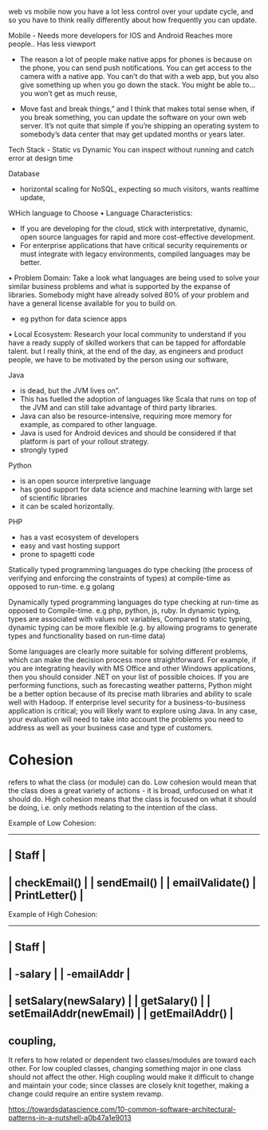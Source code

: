 web vs mobile
now you have a lot less control over your update cycle, and so you have to think really differently about how frequently you can update.

Mobile - 
Needs more developers for IOS and Android
Reaches more people..
Has less viewport
 - The reason a lot of people make native apps for phones is because on the phone, you can send push notifications. You can get access to the camera with a native app. You can’t do that with a web app, but you also give something up when you go down the stack. You might be able to…you won’t get as much reuse, 

 - Move fast and break things,” and I think that makes total sense when, if you break something, you can update the software on your own web server. It’s not quite that simple if you’re shipping an operating system to somebody’s data center that may get updated months or years later.





Tech Stack - 
Static vs Dynamic
You can inspect without running and catch error at design time


Database
- horizontal scaling for NoSQL, expecting so much visitors, wants realtime update, 


WHich language to Choose
• Language Characteristics: 
- If you are developing for the cloud, stick with interpretative, dynamic, open source languages for rapid and more cost-effective development. 
- For enterprise applications that have critical security requirements or must integrate with legacy environments, compiled languages may be better.

• Problem Domain: Take a look what languages are being used to solve your similar business problems and what is supported by the expanse of libraries. Somebody might have already solved 80% of your problem and have a general license available for you to build on.
- eg python for data science apps

• Local Ecosystem: Research your local community to understand if you have a ready supply of skilled workers that can be tapped for affordable talent.
but I really think, at the end of the day, as engineers and product people, we have to be motivated by the person using our software,


Java
- is dead, but the JVM lives on”. 
- This has fuelled the adoption of languages like Scala that runs on top of the JVM and can still take advantage of third party libraries. 
- Java can also be resource-intensive, requiring more memory for example, as compared to other language. 
- Java is used for Android devices and should be considered if that platform is part of your rollout strategy.
- strongly typed


Python 
- is an open source interpretive language 
- has good support for data science and machine learning with large set of scientific libraries
- it can be scaled horizontally.


PHP 
- has a vast ecosystem of developers
- easy and vast hosting support
- prone to spagetti code

Statically typed programming languages do type checking (the process of verifying and enforcing the constraints of types) at compile-time as opposed to run-time. e.g golang

Dynamically typed programming languages do type checking at run-time as opposed to Compile-time. e.g php, python, js, ruby.
In dynamic typing, types are associated with values not variables, 
Compared to static typing, dynamic typing can be more flexible (e.g. by allowing programs to generate types and functionality based on run-time data)


Some languages are clearly more suitable for solving different problems, which can make the decision process more straightforward. For example, if you are integrating heavily with MS Office and other Windows applications, then you should consider .NET on your list of possible choices. If you are performing functions, such as forecasting weather patterns, Python might be a better option because of its precise math libraries and ability to scale well with Hadoop. If enterprise level security for a business-to-business application is critical; you will likely want to explore using Java. In any case, your evaluation will need to take into account the problems you need to address as well as your business case and type of customers.




# Cohesion
 refers to what the class (or module) can do. Low cohesion would mean that the class does a great variety of actions - it is broad, unfocused on what it should do. High cohesion means that the class is focused on what it should be doing, i.e. only methods relating to the intention of the class.

Example of Low Cohesion:

-------------------
| Staff           |
-------------------
| checkEmail()    |
| sendEmail()     |
| emailValidate() |
| PrintLetter()   |
-------------------
Example of High Cohesion:

----------------------------
| Staff                   |
----------------------------
| -salary                 |
| -emailAddr              |
----------------------------
| setSalary(newSalary)    |
| getSalary()             |
| setEmailAddr(newEmail)  |
| getEmailAddr()          |
----------------------------
## coupling, 
It refers to how related or dependent two classes/modules are toward each other. For low coupled classes, changing something major in one class should not affect the other. High coupling would make it difficult to change and maintain your code; since classes are closely knit together, making a change could require an entire system revamp.


https://towardsdatascience.com/10-common-software-architectural-patterns-in-a-nutshell-a0b47a1e9013